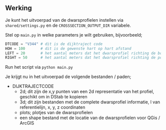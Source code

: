 ## Werking

Je kunt het uitvoerpad van de dwarsprofielen instellen via ```shared/settings.py``` en de ```CROSSSECTION_OUTPUT_DIR``` variabele.

Stel op ```main.py``` in welke parameters je wilt gebruiken, bijvoorbeeld;

```python
DTCODE = "V344" # dit is de dijktraject code
HOH = 100       # dit is de gewenste hart op hart afstand
LEFT = 20       # het aantal meters dat het dwarsprofiel richting de boezem moet lopen
RIGHT = 50      # het aantal meters dat het dwarsprofiel richting de polder moet lopen
```

Run het script via ```python main.py```

Je krijgt nu in het uitvoerpad de volgende bestanden / paden;

- DIJKTRAJECTCODE
    - 2d; dit zijn de x,y punten van een 2d representatie van het profiel, geschikt om in DStab te kopieren
    - 3d; dit zijn bestanden met de complete dwarsprofiel informatie, l van referentielijn, x, y, z coordinaten
    - plots; plotjes van de dwarsprofielen
    - een shape bestand met de locatie van de dwarsprofielen voor QGis / ArcGIS